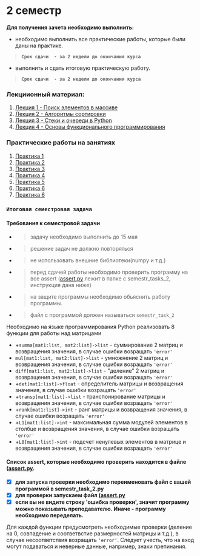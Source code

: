 # 2 семестр

__Для получения зачета необходимо выполнить:__
-  необходимо выполнить все практические работы, которые были даны на практике.
> __`Срок сдачи  - за 2 недели до окончания курса`__
-  выполнить и сдать итоговую практическую работу.
> __`Срок сдачи  - за 2 недели до окончания курса`__

### Лекциионный материал:
1. [Лекция 1 -  Поиск элементов в массиве](https://github.com/ximik666/aip_1_course/tree/main/2_semestr/lessons/lesson_1)
2. [Лекция 2 - Алгоритмы сортировки](https://github.com/ximik666/aip_1_course/tree/main/2_semestr/lessons/lesson_2)
3. [Лекция 3 - Стеки и очереди в Python](https://github.com/ximik666/aip_1_course/tree/main/2_semestr/lessons/lesson_3)
3. [Лекция 4 - Основы функционального программирования](https://ru.wikibooks.org/wiki/Python/%D0%A4%D1%83%D0%BD%D0%BA%D1%86%D0%B8%D0%BE%D0%BD%D0%B0%D0%BB%D1%8C%D0%BD%D0%BE%D0%B5_%D0%BF%D1%80%D0%BE%D0%B3%D1%80%D0%B0%D0%BC%D0%BC%D0%B8%D1%80%D0%BE%D0%B2%D0%B0%D0%BD%D0%B8%D0%B5_%D0%BD%D0%B0_Python)
### Практические работы на занятиях
1. [Практика 1](https://github.com/ximik666/aip_1_course/blob/main/2_semestr/practice/1.ipynb)
2. [Практика 2](https://github.com/ximik666/aip_1_course/blob/main/2_semestr/practice/2.ipynb)
3. [Практика 3](https://github.com/ximik666/aip_1_course/blob/main/2_semestr/practice/3.ipynb)
4. [Практика 4](https://github.com/ximik666/aip_1_course/blob/main/2_semestr/practice/4.ipynb)
5. [Практика 5](https://github.com/ximik666/aip_1_course/blob/main/2_semestr/practice/5.ipynb)
6. [Практика 6](https://github.com/ximik666/aip_1_course/blob/main/2_semestr/practice/6.ipynb)
7. [Практика 6](https://github.com/ximik666/aip_1_course/blob/main/2_semestr/practice/7.ipynb)

### `Итоговая семестровая задача`
#### Требования к семестровой задачи
- > задачу необходимо выполнить до 15 мая
- >решение задач не должно повторяться
- >не использовать внешние библиотеки(numpy и т.д.)
- >перед сдачей работы необходимо проверить программу на все assert ([assert.py](https://github.com/ximik666/aip_1_course/blob/main/2_semestr/semestr_task_2/assert.py) лежит в папке с semestr_tasks_2, инструкция дана ниже)
- >на защите программы необходимо обьяснить работу программы.
- >файл с программой должен называться `semestr_task_2`

Необходимо на языке программирования Python реализовать 8 функции для работы над матрицами
- +`summa[mat1:list, mat2:list]->list` - суммирование 2 матриц и возвращения значения, в случае ошибки возращать `'error'`
- `mul[mat1:list, mat2:list]->list` - умножнение 2 матриц и возвращения значения, в случае ошибки возращать `'error'`
- `diff[mat1:list, mat2:list]->list` - "деление" 2 матриц и возвращения значения, в случае ошибки возращать `'error'`
- +`det[mat1:list]->float` - определитель матрицы и возвращения значения, в случае ошибки возращать `'error'`
- +`transp[mat1:list]->list` - транспонирование матрицы и возвращения значения, в случае ошибки возращать `'error'`
- +`rank[mat1:list]->int` - ранг матрицы и возвращения значения, в случае ошибки возращать `'error'`
- +`L1[mat1:list]->int` - максимальная сумма модулей элементов в столбце и возвращения значения, в случае ошибки возращать `'error'`
- +`L0[mat1:list]->int` - подсчет ненулевых элементов в матрице и возвращения значения, в случае ошибки возращать `'error'`

#### Список assert, которые необходимо проверить находится в файле ([assert.py](https://github.com/ximik666/aip_1_course/blob/main/2_semestr/semestr_task_2/assert.py).
- [x] **для запуска проверки необходимо переименовать файл с вашей программой в semestr_task_2.py**
- [x] **для проверки запускаем файл ([assert.py](https://github.com/ximik666/aip_1_course/blob/main/2_semestr/semestr_task_2/assert.py)**
- [x] **если вы не видите строку 'ошибка проверки', значит программу можно показывать преподавателю. Иначе - программу необходимо переделать.**

Для каждой функции предусмотреть необходимые проверки (деление на 0, совпадение и соответвстие размерностей матрицы и т.д.), в случае несоответствия возращать `'error'`. Следует учесть, что на вход могут подаваться и неверные данные, например, знаки препинания.
